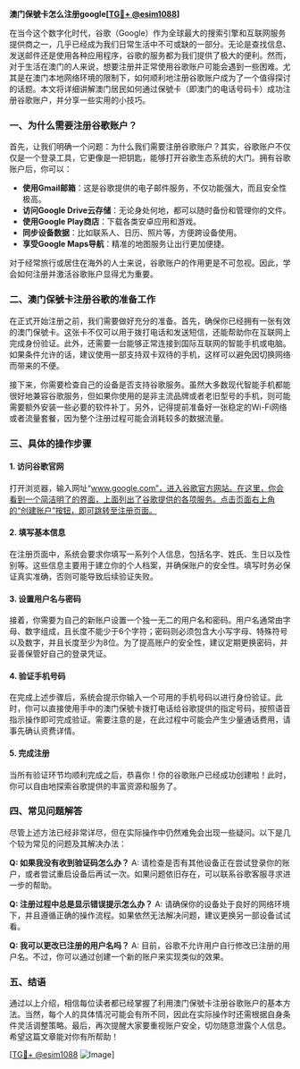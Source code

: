 **澳门保號卡怎么注册google[[TG💪+ @esim1088](https://t.me/s/esim1088)]**

在当今这个数字化时代，谷歌（Google）作为全球最大的搜索引擎和互联网服务提供商之一，几乎已经成为我们日常生活中不可或缺的一部分。无论是查找信息、发送邮件还是使用各种应用程序，谷歌的服务都为我们提供了极大的便利。然而，对于生活在澳门的人来说，想要注册并正常使用谷歌账户可能会遇到一些困难。尤其是在澳门本地网络环境的限制下，如何顺利地注册谷歌账户成为了一个值得探讨的话题。本文将详细讲解澳门居民如何通过保號卡（即澳门的电话号码卡）成功注册谷歌账户，并分享一些实用的小技巧。

### 一、为什么需要注册谷歌账户？

首先，让我们明确一个问题：为什么我们需要注册谷歌账户？其实，谷歌账户不仅仅是一个登录工具，它更像是一把钥匙，能够打开谷歌生态系统的大门。拥有谷歌账户后，你可以：

- **使用Gmail邮箱**：这是谷歌提供的电子邮件服务，不仅功能强大，而且安全性极高。
- **访问Google Drive云存储**：无论身处何地，都可以随时备份和管理你的文件。
- **使用Google Play商店**：下载各类安卓应用和游戏。
- **同步设备数据**：比如联系人、日历、照片等，方便跨设备使用。
- **享受Google Maps导航**：精准的地图服务让出行更加便捷。

对于经常旅行或居住在海外的人士来说，谷歌账户的作用更是不可忽视。因此，学会如何注册并激活谷歌账户显得尤为重要。

### 二、澳门保號卡注册谷歌的准备工作

在正式开始注册之前，我们需要做好充分的准备。首先，确保你已经拥有一张有效的澳门保號卡。这张卡不仅可以用于拨打电话和发送短信，还能帮助你在互联网上完成身份验证。此外，还需要一台能够正常连接到国际互联网的智能手机或电脑。如果条件允许的话，建议使用一部支持双卡双待的手机，这样可以避免因切换网络而带来的不便。

接下来，你需要检查自己的设备是否支持谷歌服务。虽然大多数现代智能手机都能很好地兼容谷歌服务，但如果你使用的是非主流品牌或者老旧型号的手机，则可能需要额外安装一些必要的软件补丁。另外，记得提前准备好一张稳定的Wi-Fi网络或者流量套餐，因为整个注册过程可能会消耗较多的数据流量。

### 三、具体的操作步骤

#### 1. 访问谷歌官网

打开浏览器，输入网址“www.google.com”，进入谷歌官方网站。在这里，你会看到一个简洁明了的界面，上面列出了谷歌提供的各项服务。点击页面右上角的“创建账户”按钮，即可跳转至注册页面。

#### 2. 填写基本信息

在注册页面中，系统会要求你填写一系列个人信息，包括名字、姓氏、生日以及性别等。这些信息主要用于建立你的个人档案，并确保账户的安全性。填写时务必保证真实准确，否则可能导致后续验证失败。

#### 3. 设置用户名与密码

接着，你需要为自己的新账户设置一个独一无二的用户名和密码。用户名通常由字母、数字组成，且长度不能少于6个字符；密码则必须包含大小写字母、特殊符号以及数字，并且长度至少为8位。为了提高账户的安全性，建议定期更换密码，并妥善保管好自己的登录凭证。

#### 4. 验证手机号码

在完成上述步骤后，系统会提示你输入一个可用的手机号码以进行身份验证。此时，你可以直接使用手中的澳门保號卡拨打电话给谷歌提供的指定号码，按照语音指示操作即可完成验证。需要注意的是，在此过程中可能会产生少量通话费用，请事先确认资费详情。

#### 5. 完成注册

当所有验证环节均顺利完成之后，恭喜你！你的谷歌账户已经成功创建啦！此时，你可以自由地探索谷歌提供的丰富资源和服务了。

### 四、常见问题解答

尽管上述方法已经非常详尽，但在实际操作中仍然难免会出现一些疑问。以下是几个较为常见的问题及其解决办法：

**Q: 如果我没有收到验证码怎么办？**
A: 请检查是否有其他设备正在尝试登录你的账户，或者尝试重启设备后再试一次。如果问题依旧存在，可以联系谷歌客服寻求进一步的帮助。

**Q: 注册过程中总是显示错误提示怎么办？**
A: 请确保你的设备处于良好的网络环境下，并且遵循正确的操作流程。如果依然无法解决问题，建议更换另一部设备试试看。

**Q: 我可以更改已注册的用户名吗？**
A: 目前，谷歌不允许用户自行修改已注册的用户名。不过，你可以通过创建一个新的账户来实现类似的效果。

### 五、结语

通过以上介绍，相信每位读者都已经掌握了利用澳门保號卡注册谷歌账户的基本方法。当然，每个人的具体情况可能会有所不同，因此在实际操作时还需根据自身条件灵活调整策略。最后，再次提醒大家要重视账户安全，切勿随意泄露个人信息。希望这篇文章能对你有所帮助！

[[TG💪+ @esim1088](https://t.me/s/esim1088) ![Image](https://i.postimg.cc/4NQfJmqS/Snipaste-2025-05-13-00-14-12.png)]
